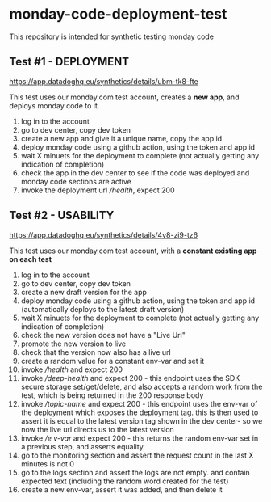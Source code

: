 # monday-code-deployment-test
This repository is intended for synthetic testing monday code

## Test #1 - DEPLOYMENT
https://app.datadoghq.eu/synthetics/details/ubm-tk8-fte

This test uses our monday.com test account, creates a **new app**, and deploys monday code to it.
1. log in to the account
2. go to dev center, copy dev token
3. create a new app and give it a unique name, copy the app id
4. deploy monday code using a github action, using the token and app id
5. wait X minuets for the deployment to complete (not actually getting any indication of completion)
6. check the app in the dev center to see if the code was deployed and monday code sections are active
7. invoke the deployment url */health*, expect 200


## Test #2 - USABILITY
https://app.datadoghq.eu/synthetics/details/4v8-zi9-tz6

This test uses our monday.com test account, with a **constant existing app on each test**
1. log in to the account
2. go to dev center, copy dev token
3. create a new draft version for the app
4. deploy monday code using a github action, using the token and app id (automatically deploys to the latest draft version)
5. wait X minuets for the deployment to complete (not actually getting any indication of completion)
6. check the new version does not have a "Live Url"
7. promote the new version to live
8. check that the version now also has a live url
9. create a random value for a constant env-var and set it
10. invoke */health* and expect 200
11. invoke */deep-health* and expect 200 - this endpoint uses the SDK secure storage set/get/delete, and also accepts a random work from the test, which is being returned in the 200 response body
12. invoke */topic-name* and expect 200 - this endpoint uses the env-var of the deployment which exposes the deployment tag. this is then used to assert it is equal to the latest version tag shown in the dev center- so we now the live url directs us to the latest version
13. invoke */e v-var* and expect 200 - this returns the random env-var set in a previous step, and asserts equality
14. go to the monitoring section and assert the request count in the last X minutes is not 0
15. go to the logs section and assert the logs are not empty. and contain expected text (including the random word created for the test)
16. create a new env-var, assert it was added, and then delete it

